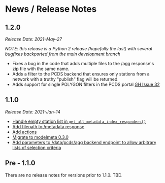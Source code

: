 # News / Release Notes

## 1.2.0

*Release Date: 2021-May-27*

*NOTE: this release is a Python 2 release (hopefully the last) with
several bugfixes backported from the main development branch*

- Fixes a bug in the code that adds multiple files to the /agg
  response's zip file with the same name.
- Adds a filter to the PCDS backend that ensures only stations from a
  network with a truthy "publish" flag will be returned.
- Adds support for single POLYGON filters in the PCDS portal [GH Issue
  32](https://github.com/pacificclimate/pdp_util/issues/32)

## 1.1.0

*Release Date: 2021-Jan-14*

- [Handle empty station list in `get_all_metadata_index_responders()`](https://github.com/pacificclimate/pdp_util/pull/25)
- [Add filepath to /metadata response](https://github.com/pacificclimate/pdp_util/pull/23)
- [Add actions](https://github.com/pacificclimate/pdp_util/pull/18)
- [Migrate to modelmeta 0.3.0](https://github.com/pacificclimate/pdp_util/pull/16)
- [Add parameters to /data/pcds/agg backend endpoint to allow arbitrary lists of selection criteria](https://github.com/pacificclimate/pdp_util/pull/11)

## Pre - 1.1.0

There are no release notes for versions prior to 1.1.0. TBD.
